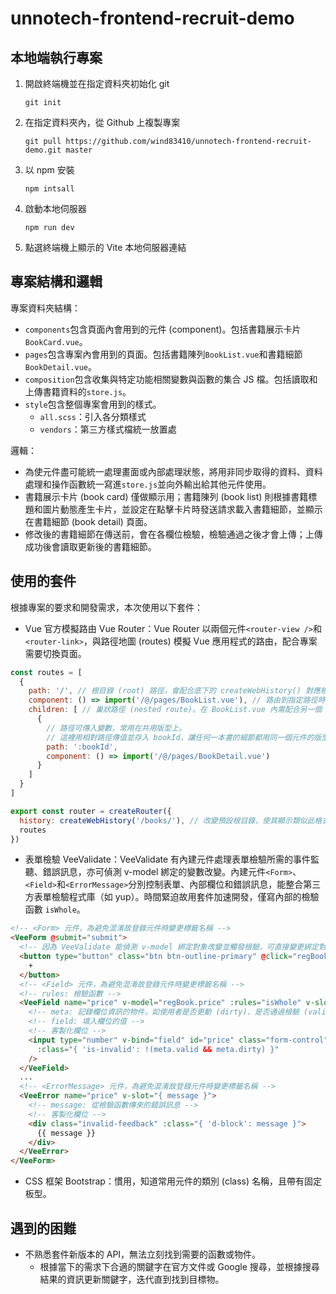 # unnotech-frontend-recruit-demo

## 本地端執行專案

1. 開啟終端機並在指定資料夾初始化 git

    `git init`

1. 在指定資料夾內，從 Github 上複製專案

    `git pull https://github.com/wind83410/unnotech-frontend-recruit-demo.git master`

2. 以 npm 安裝

    `npm intsall`

3. 啟動本地伺服器

    `npm run dev`

4. 點選終端機上顯示的 Vite 本地伺服器連結

## 專案結構和邏輯

專案資料夾結構：

* `components`包含頁面內會用到的元件 (component)。包括書籍展示卡片`BookCard.vue`。
* `pages`包含專案內會用到的頁面。包括書籍陳列`BookList.vue`和書籍細節`BookDetail.vue`。
* `composition`包含收集與特定功能相關變數與函數的集合 JS 檔。包括讀取和上傳書籍資料的`store.js`。
* `style`包含整個專案會用到的樣式。
    * `all.scss`：引入各分類樣式
    * `vendors`：第三方樣式檔統一放置處

邏輯：

* 為使元件盡可能統一處理畫面或內部處理狀態，將用非同步取得的資料、資料處理和操作函數統一寫進`store.js`並向外輸出給其他元件使用。
* 書籍展示卡片 (book card) 僅做顯示用；書籍陳列 (book list) 則根據書籍標題和圖片動態產生卡片，並設定在點擊卡片時發送請求載入書籍細節，並顯示在書籍細節 (book detail) 頁面。
* 修改後的書籍細節在傳送前，會在各欄位檢驗，檢驗通過之後才會上傳；上傳成功後會讀取更新後的書籍細節。

## 使用的套件

根據專案的要求和開發需求，本次使用以下套件：

* Vue 官方模擬路由 Vue Router：Vue Router 以兩個元件`<router-view />`和`<router-link>`，與路徑地圖 (routes) 模擬 Vue 應用程式的路由，配合專案需要切換頁面。

```javascript
const routes = [
  {
    path: '/', // 根目錄 (root) 路徑，會配合底下的 createWebHistory() 對應根目錄名稱
    component: () => import('/@/pages/BookList.vue'), // 路由到指定路徑時 <router-view /> 才載入元件
    children: [ // 巢狀路徑 (nested route)。在 BookList.vue 內需配合另一個 <router-view />
      {
        // 路徑可傳入變數，常用在共用版型上。
        // 這裡用相對路徑傳值並存入 bookId，讓任何一本書的細節都用同一個元件的版型
        path: ':bookId',
        component: () => import('/@/pages/BookDetail.vue')
      }
    ]
  }
]

export const router = createRouter({
  history: createWebHistory('/books/'), // 改變預設根目錄，使其顯示類似此格式：your.server.site/books/
  routes
})
```

* 表單檢驗 VeeValidate：VeeValidate 有內建元件處理表單檢驗所需的事件監聽、錯誤訊息，亦可偵測 v-model 綁定的變數改變。內建元件`<Form>`、`<Field>`和`<ErrorMessage>`分別控制表單、內部欄位和錯誤訊息，能整合第三方表單檢驗程式庫（如 yup）。時間緊迫故用套件加速開發，僅寫內部的檢驗函數 `isWhole`。

```html
<!-- <Form> 元件，為避免混淆故登錄元件時變更標籤名稱 -->
<VeeForm @submit="submit">
  <!-- 因為 VeeValidate 能偵測 v-model 綁定對象改變並觸發檢驗，可直接變更綁定對象 -->
  <button type="button" class="btn btn-outline-primary" @click="regBook.price++">
    +
  </button>
  <!-- <Field> 元件，為避免混淆故登錄元件時變更標籤名稱 -->
  <!-- rules: 檢驗函數 -->
  <VeeField name="price" v-model="regBook.price" :rules="isWhole" v-slot="{ meta, field }">
    <!-- meta: 記錄欄位資訊的物件，如使用者是否更動 (dirty)、是否通過檢驗 (valid) -->
    <!-- field: 填入欄位的值 -->
    <!-- 客製化欄位 -->
    <input type="number" v-bind="field" id="price" class="form-control"
      :class="{ 'is-invalid': !(meta.valid && meta.dirty) }"
    />
  </VeeField>
  ...
  <!-- <ErrorMessage> 元件，為避免混淆故登錄元件時變更標籤名稱 -->
  <VeeError name="price" v-slot="{ message }">
    <!-- message: 從檢驗函數傳來的錯誤訊息 -->
    <!-- 客製化欄位 -->
    <div class="invalid-feedback" :class="{ 'd-block': message }">
      {{ message }}
    </div>
  </VeeError>
</VeeForm>
```

* CSS 框架 Bootstrap：慣用，知道常用元件的類別 (class) 名稱，且帶有固定板型。

## 遇到的困難

* 不熟悉套件新版本的 API，無法立刻找到需要的函數或物件。
    * 根據當下的需求下合適的關鍵字在官方文件或 Google 搜尋，並根據搜尋結果的資訊更新關鍵字，迭代直到找到目標物。
